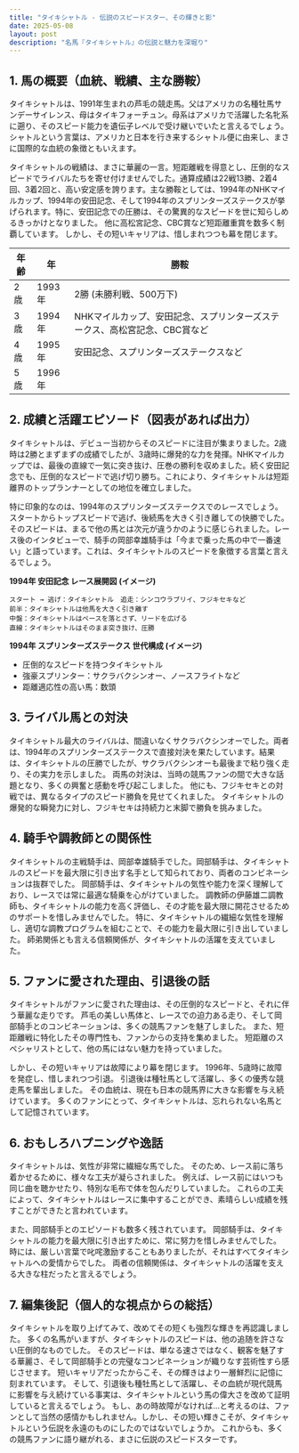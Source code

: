 ```yaml
---
title: "タイキシャトル - 伝説のスピードスター、その輝きと影"
date: 2025-05-08
layout: post
description: "名馬『タイキシャトル』の伝説と魅力を深堀り"
---
```


## 1. 馬の概要（血統、戦績、主な勝鞍）

タイキシャトルは、1991年生まれの芦毛の競走馬。父はアメリカの名種牡馬サンデーサイレンス、母はタイキフォーチュン。母系はアメリカで活躍した名牝系に遡り、そのスピード能力を遺伝子レベルで受け継いでいたと言えるでしょう。  シャトルという言葉は、アメリカと日本を行き来するシャトル便に由来し、まさに国際的な血統の象徴ともいえます。

タイキシャトルの戦績は、まさに華麗の一言。短距離戦を得意とし、圧倒的なスピードでライバルたちを寄せ付けませんでした。通算成績は22戦13勝、2着4回、3着2回と、高い安定感を誇ります。主な勝鞍としては、1994年のNHKマイルカップ、1994年の安田記念、そして1994年のスプリンターズステークスが挙げられます。特に、安田記念での圧勝は、その驚異的なスピードを世に知らしめるきっかけとなりました。  他に高松宮記念、CBC賞など短距離重賞を数多く制覇しています。  しかし、その短いキャリアは、惜しまれつつも幕を閉じます。

| 年齢 | 年 | 勝鞍 |
|---|---|---|
| 2歳 | 1993年 | 2勝 (未勝利戦、500万下) |
| 3歳 | 1994年 | NHKマイルカップ、安田記念、スプリンターズステークス、高松宮記念、CBC賞など |
| 4歳 | 1995年 | 安田記念、スプリンターズステークスなど |
| 5歳 | 1996年 |  |


## 2. 成績と活躍エピソード（図表があれば出力）

タイキシャトルは、デビュー当初からそのスピードに注目が集まりました。2歳時は2勝とまずまずの成績でしたが、3歳時に爆発的な力を発揮。NHKマイルカップでは、最後の直線で一気に突き抜け、圧巻の勝利を収めました。続く安田記念でも、圧倒的なスピードで逃げ切り勝ち。これにより、タイキシャトルは短距離界のトップランナーとしての地位を確立しました。

特に印象的なのは、1994年のスプリンターズステークスでのレースでしょう。スタートからトップスピードで逃げ、後続馬を大きく引き離しての快勝でした。そのスピードは、まるで他の馬とは次元が違うかのように感じられました。レース後のインタビューで、騎手の岡部幸雄騎手は「今まで乗った馬の中で一番速い」と語っています。これは、タイキシャトルのスピードを象徴する言葉と言えるでしょう。


**1994年 安田記念 レース展開図 (イメージ)**

```
スタート → 逃げ：タイキシャトル　追走：シンコウラブリイ、フジキセキなど
前半：タイキシャトルは他馬を大きく引き離す
中盤：タイキシャトルはペースを落とさず、リードを広げる
直線：タイキシャトルはそのまま突き抜け、圧勝
```

**1994年 スプリンターズステークス 世代構成 (イメージ)**

* 圧倒的なスピードを持つタイキシャトル
* 強豪スプリンター：サクラバクシンオー、ノースフライトなど
* 距離適応性の高い馬：数頭


## 3. ライバル馬との対決

タイキシャトル最大のライバルは、間違いなくサクラバクシンオーでした。両者は、1994年のスプリンターズステークスで直接対決を果たしています。結果は、タイキシャトルの圧勝でしたが、サクラバクシンオーも最後まで粘り強く走り、その実力を示しました。  両馬の対決は、当時の競馬ファンの間で大きな話題となり、多くの興奮と感動を呼び起こしました。  他にも、フジキセキとの対戦では、異なるタイプのスピード勝負を見せてくれました。 タイキシャトルの爆発的な瞬発力に対し、フジキセキは持続力と末脚で勝負を挑みました。


## 4. 騎手や調教師との関係性

タイキシャトルの主戦騎手は、岡部幸雄騎手でした。岡部騎手は、タイキシャトルのスピードを最大限に引き出す名手として知られており、両者のコンビネーションは抜群でした。  岡部騎手は、タイキシャトルの気性や能力を深く理解しており、レースでは常に最適な騎乗を心がけていました。  調教師の伊藤雄二調教師も、タイキシャトルの能力を高く評価し、その才能を最大限に開花させるためのサポートを惜しみませんでした。  特に、タイキシャトルの繊細な気性を理解し、適切な調教プログラムを組むことで、その能力を最大限に引き出していました。  師弟関係とも言える信頼関係が、タイキシャトルの活躍を支えていました。


## 5. ファンに愛された理由、引退後の話

タイキシャトルがファンに愛された理由は、その圧倒的なスピードと、それに伴う華麗な走りです。  芦毛の美しい馬体と、レースでの迫力ある走り、そして岡部騎手とのコンビネーションは、多くの競馬ファンを魅了しました。  また、短距離戦に特化したその専門性も、ファンからの支持を集めました。  短距離のスペシャリストとして、他の馬にはない魅力を持っていました。

しかし、その短いキャリアは故障により幕を閉じます。  1996年、5歳時に故障を発症し、惜しまれつつ引退。  引退後は種牡馬として活躍し、多くの優秀な競走馬を輩出しました。  その血統は、現在も日本の競馬界に大きな影響を与え続けています。  多くのファンにとって、タイキシャトルは、忘れられない名馬として記憶されています。


## 6. おもしろハプニングや逸話

タイキシャトルは、気性が非常に繊細な馬でした。  そのため、レース前に落ち着かせるために、様々な工夫が凝らされました。  例えば、レース前にはいつも同じ曲を聴かせたり、特別な毛布で体を包んだりしていました。  これらの工夫によって、タイキシャトルはレースに集中することができ、素晴らしい成績を残すことができたと言われています。

また、岡部騎手とのエピソードも数多く残されています。  岡部騎手は、タイキシャトルの能力を最大限に引き出すために、常に努力を惜しみませんでした。  時には、厳しい言葉で叱咤激励することもありましたが、それはすべてタイキシャトルへの愛情からでした。  両者の信頼関係は、タイキシャトルの活躍を支える大きな柱だったと言えるでしょう。


## 7. 編集後記（個人的な視点からの総括）

タイキシャトルを取り上げてみて、改めてその短くも強烈な輝きを再認識しました。  多くの名馬がいますが、タイキシャトルのスピードは、他の追随を許さない圧倒的なものでした。  そのスピードは、単なる速さではなく、観客を魅了する華麗さ、そして岡部騎手との完璧なコンビネーションが織りなす芸術性すら感じさせます。  短いキャリアだったからこそ、その輝きはより一層鮮烈に記憶に刻まれています。  そして、引退後も種牡馬として活躍し、その血統が現代競馬に影響を与え続けている事実は、タイキシャトルという馬の偉大さを改めて証明していると言えるでしょう。  もし、あの時故障がなければ…と考えるのは、ファンとして当然の感情かもしれません。しかし、その短い輝きこそが、タイキシャトルという伝説を永遠のものにしたのではないでしょうか。  これからも、多くの競馬ファンに語り継がれる、まさに伝説のスピードスターです。
